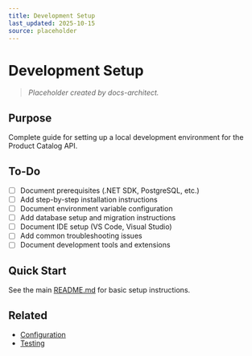```yaml
---
title: Development Setup
last_updated: 2025-10-15
source: placeholder
---
```


# Development Setup

> _Placeholder created by docs-architect._

## Purpose

Complete guide for setting up a local development environment for the Product Catalog API.

## To-Do

- [ ] Document prerequisites (.NET SDK, PostgreSQL, etc.)
- [ ] Add step-by-step installation instructions
- [ ] Document environment variable configuration
- [ ] Add database setup and migration instructions
- [ ] Document IDE setup (VS Code, Visual Studio)
- [ ] Add common troubleshooting issues
- [ ] Document development tools and extensions

## Quick Start

See the main [README.md](../../README.md) for basic setup instructions.

## Related

- [Configuration](./Configuration.md)
- [Testing](./Tests.md)
